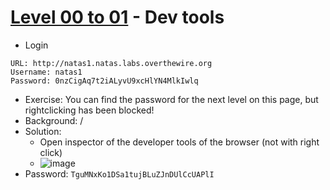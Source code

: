 # [Level 00 to 01](https://overthewire.org/wargames/natas/natas1.html) - Dev tools

- Login
```
URL: http://natas1.natas.labs.overthewire.org
Username: natas1
Password: 0nzCigAq7t2iALyvU9xcHlYN4MlkIwlq
```
- Exercise: You can find the password for the next level on this page, but rightclicking has been blocked!
- Background: /
- Solution:
  - Open inspector of the developer tools of the browser (not with right click)
  - ![image](https://github.com/user-attachments/assets/805465d9-4999-4d72-b7f0-b95f5e289991)
- Password: `TguMNxKo1DSa1tujBLuZJnDUlCcUAPlI`
